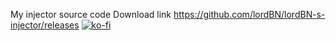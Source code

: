 My injector source code
Download link https://github.com/lordBN/lordBN-s-injector/releases
[![ko-fi](https://www.ko-fi.com/img/githubbutton_sm.svg)](https://ko-fi.com/I2I51MYJC)
